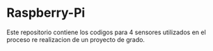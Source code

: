 # Raspberry-Pi
Este repositorio contiene los codigos para 4 sensores utilizados en el proceso re realizacion de un proyecto de grado.
